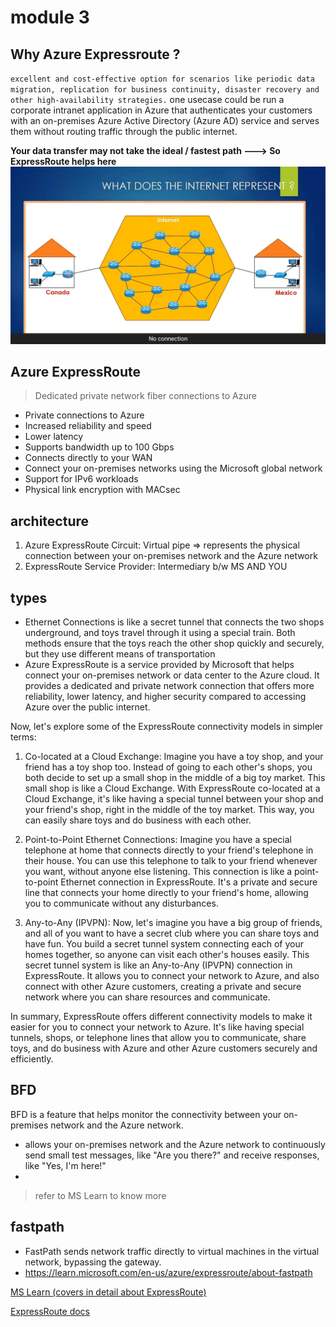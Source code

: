 # module 3 

## Why Azure Expressroute ?
`excellent and cost-effective option for scenarios like periodic data migration, replication for business continuity, disaster recovery and other high-availability strategies.`
one usecase could be run a corporate intranet application in Azure that authenticates your customers with an on-premises Azure Active Directory (Azure AD) service and serves them without routing traffic through the public internet.

**Your data transfer may not take the ideal / fastest path ---> So ExpressRoute helps here**
![](https://raw.githubusercontent.com/Ananyojha/spare-images/main/Screenshot_20211106-125159.png)

## Azure ExpressRoute
> Dedicated private network fiber connections to Azure

- Private connections to Azure
- Increased reliability and speed
- Lower latency
- Supports bandwidth up to 100 Gbps
- Connects directly to your WAN
- Connect your on-premises networks using the Microsoft global network
- Support for IPv6 workloads
- Physical link encryption with MACsec

## architecture 
1. Azure ExpressRoute Circuit: Virtual pipe  => represents the physical connection between your on-premises network and the Azure network
2. ExpressRoute Service Provider: Intermediary b/w MS AND YOU

## types
- Ethernet Connections is like a secret tunnel that connects the two shops underground, and toys travel through it using a special train. Both methods ensure that the toys reach the other shop quickly and securely, but they use different means of transportation
- Azure ExpressRoute is a service provided by Microsoft that helps connect your on-premises network or data center to the Azure cloud. It provides a dedicated and private network connection that offers more reliability, lower latency, and higher security compared to accessing Azure over the public internet.

Now, let's explore some of the ExpressRoute connectivity models in simpler terms:

1. Co-located at a Cloud Exchange: Imagine you have a toy shop, and your friend has a toy shop too. Instead of going to each other's shops, you both decide to set up a small shop in the middle of a big toy market. This small shop is like a Cloud Exchange. With ExpressRoute co-located at a Cloud Exchange, it's like having a special tunnel between your shop and your friend's shop, right in the middle of the toy market. This way, you can easily share toys and do business with each other.

2. Point-to-Point Ethernet Connections: Imagine you have a special telephone at home that connects directly to your friend's telephone in their house. You can use this telephone to talk to your friend whenever you want, without anyone else listening. This connection is like a point-to-point Ethernet connection in ExpressRoute. It's a private and secure line that connects your home directly to your friend's home, allowing you to communicate without any disturbances.

3. Any-to-Any (IPVPN): Now, let's imagine you have a big group of friends, and all of you want to have a secret club where you can share toys and have fun. You build a secret tunnel system connecting each of your homes together, so anyone can visit each other's houses easily. This secret tunnel system is like an Any-to-Any (IPVPN) connection in ExpressRoute. It allows you to connect your network to Azure, and also connect with other Azure customers, creating a private and secure network where you can share resources and communicate.

In summary, ExpressRoute offers different connectivity models to make it easier for you to connect your network to Azure. It's like having special tunnels, shops, or telephone lines that allow you to communicate, share toys, and do business with Azure and other Azure customers securely and efficiently.

## BFD
BFD is a feature that helps monitor the connectivity between your on-premises network and the Azure network.
- allows your on-premises network and the Azure network to continuously send small test messages, like "Are you there?" and receive responses, like "Yes, I'm here!"
- 
> refer to MS Learn to know more 

## fastpath
- FastPath sends network traffic directly to virtual machines in the virtual network, bypassing the gateway.
- https://learn.microsoft.com/en-us/azure/expressroute/about-fastpath

[MS Learn (covers in detail about ExpressRoute)](https://docs.microsoft.com/en-us/learn/modules/design-implement-azure-expressroute/2-explore)

[ExpressRoute docs](https://docs.microsoft.com/en-us/azure/expressroute/)
